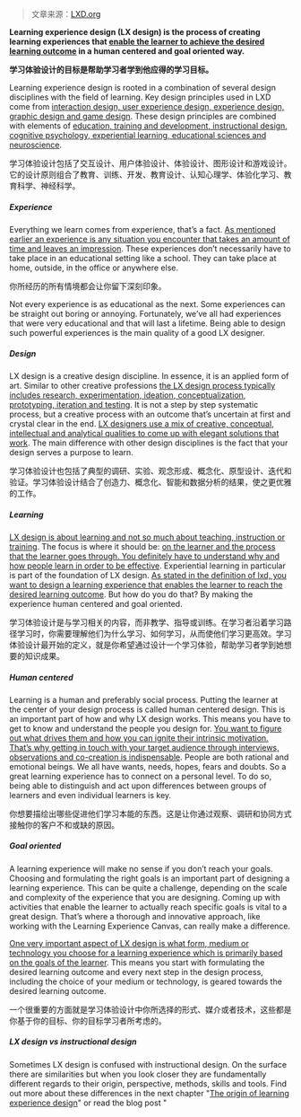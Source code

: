 > 文章来源：[LXD.org](https://lxd.org/fundamentals-of-learning-experience-design/what-is-learning-experience-design/)

**Learning experience design (LX design) is the process of creating learning experiences that <u>enable the learner to achieve the desired learning outcome</u> in a human centered and goal oriented way.**

**学习体验设计的目标是帮助学习者学到他应得的学习目标。**

Learning experience design is rooted in a combination of several design disciplines with the field of learning. Key design principles used in LXD come from <u>interaction design, user experience design, experience design, graphic design and game design</u>. These design principles are combined with elements of <u>education, training and development, [instructional design](https://lxd.org/news/learning-experience-design-vs-instructional-design/), cognitive psychology, experiential learning, educational sciences and neuroscience</u>.

学习体验设计包括了交互设计、用户体验设计、体验设计、图形设计和游戏设计。它的设计原则组合了教育、训练、开发、教育设计、认知心理学、体验化学习、教育科学、神经科学。

##### Experience

Everything we learn comes from experience, that’s a fact. <u>As mentioned earlier an experience is any situation you encounter that takes an amount of time and leaves an impression</u>. These experiences don’t necessarily have to take place in an educational setting like a school. They can take place at home, outside, in the office or anywhere else.

你所经历的所有情境都会让你留下深刻印象。

Not every experience is as educational as the next. Some experiences can be straight out boring or annoying. Fortunately, we’ve all had experiences that were very educational and that will last a lifetime. Being able to design such powerful experiences is the main quality of a good LX designer.

##### Design

LX design is a creative design discipline. In essence, it is an applied form of art. Similar to other creative professions <u>the LX design process typically includes research, experimentation, ideation, conceptualization, prototyping, iteration and testing</u>. It is not a step by step systematic process, but a creative process with an outcome that’s uncertain at first and crystal clear in the end. <u>LX designers use a mix of creative, conceptual, intellectual and analytical qualities to come up with elegant solutions that work</u>. The main difference with other design disciplines is the fact that your design serves a purpose to learn.

学习体验设计也包括了典型的调研、实验、观念形成、概念化、原型设计、迭代和验证。学习体验设计结合了创造力、概念化、智能和数据分析的结果，使之更优雅的工作。

##### Learning

<u>LX design is about learning and not so much about teaching, instruction or training</u>. The focus is where it should be: <u>on the learner and the process that the learner goes through. You definitely have to understand why and how people learn in order to be effective</u>. Experiential learning in particular is part of the foundation of LX design. <u>As stated in the definition of lxd, you want to design a learning experience that enables the learner to reach the desired learning outcome</u>. But how do you do that? By making the experience human centered and goal oriented.

学习体验设计是与学习相关的内容，而非教学、指导或训练。在学习者沿着学习路径学习时，你需要理解他们为什么学习、如何学习，从而使他们学习更高效。学习体验设计最开始的定义，就是你希望通过设计一个学习体验，帮助学习者学到她想要的知识成果。

##### Human centered

Learning is a human and preferably social process. Putting the learner at the center of your design process is called human centered design. This is an important part of how and why LX design works. This means you have to get to know and understand the people you design for. <u>You want to figure out what drives them and how you can ignite their intrinsic motivation. That’s why getting in touch with your target audience through interviews, observations and co-creation is indispensable</u>. People are both rational and emotional beings. We all have wants, needs, hopes, fears and doubts. So a great learning experience has to connect on a personal level. To do so, being able to distinguish and act upon differences between groups of learners and even individual learners is key.

你想要描绘出哪些促进他们学习本能的东西。这是让你通过观察、调研和协同方式接触你的客户不和或缺的原因。

##### Goal oriented

A learning experience will make no sense if you don’t reach your goals. Choosing and formulating the right goals is an important part of designing a learning experience. This can be quite a challenge, depending on the scale and complexity of the experience that you are designing. Coming up with activities that enable the learner to actually reach specific goals is vital to a great design. That’s where a thorough and innovative approach, like working with the Learning Experience Canvas, can really make a difference.

<u>One very important aspect of LX design is what form, medium or technology you choose for a learning experience which is primarily based on the goals of the learner</u>. This means you start with formulating the desired learning outcome and every next step in the design process, including the choice of your medium or technology, is geared towards the desired learning outcome.

一个很重要的方面就是学习体验设计中你所选择的形式、媒介或者技术，这些都是你基于你的目标、你的目标学习者所考虑的。

##### LX design vs instructional design

Sometimes LX design is confused with instructional design. On the surface there are similarities but when you look closer they are fundamentally different regards to their origin, perspective, methods, skills and tools. Find out more about these differences in the next chapter "[The origin of learning experience design](https://lxd.org/fundamentals-of-learning-experience-design/the-origin-of-learning-experience-design/)" or read the blog post "
